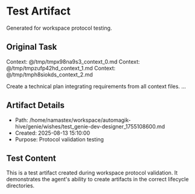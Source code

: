 # Test Artifact

Generated for workspace protocol testing.

## Original Task

Context: @/tmp/tmpx98na9s3_context_0.md
Context: @/tmp/tmpzufp42hd_context_1.md
Context: @/tmp/tmph8siokds_context_2.md

Create a technical plan integrating requirements from all context files.
...

## Artifact Details
- Path: /home/namastex/workspace/automagik-hive/genie/wishes/test_genie-dev-designer_1755108600.md
- Created: 2025-08-13 15:10:00
- Purpose: Protocol validation testing

## Test Content
This is a test artifact created during workspace protocol validation.
It demonstrates the agent's ability to create artifacts in the correct
lifecycle directories.
